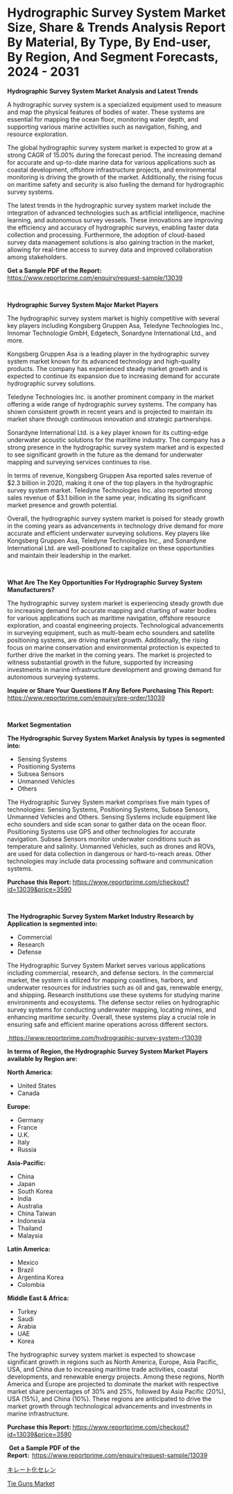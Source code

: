 <p><h1>Hydrographic Survey System Market Size, Share & Trends Analysis Report By Material, By Type, By End-user, By Region, And Segment Forecasts, 2024 - 2031</h1></p><p><strong>Hydrographic Survey System Market Analysis and Latest Trends</strong></p>
<p><p>A hydrographic survey system is a specialized equipment used to measure and map the physical features of bodies of water. These systems are essential for mapping the ocean floor, monitoring water depth, and supporting various marine activities such as navigation, fishing, and resource exploration.</p><p>The global hydrographic survey system market is expected to grow at a strong CAGR of 15.00% during the forecast period. The increasing demand for accurate and up-to-date marine data for various applications such as coastal development, offshore infrastructure projects, and environmental monitoring is driving the growth of the market. Additionally, the rising focus on maritime safety and security is also fueling the demand for hydrographic survey systems.</p><p>The latest trends in the hydrographic survey system market include the integration of advanced technologies such as artificial intelligence, machine learning, and autonomous survey vessels. These innovations are improving the efficiency and accuracy of hydrographic surveys, enabling faster data collection and processing. Furthermore, the adoption of cloud-based survey data management solutions is also gaining traction in the market, allowing for real-time access to survey data and improved collaboration among stakeholders.</p></p>
<p><strong>Get a Sample PDF of the Report:&nbsp;</strong> <a href="https://www.reportprime.com/enquiry/request-sample/13039">https://www.reportprime.com/enquiry/request-sample/13039</a></p>
<p>&nbsp;</p>
<p><strong>Hydrographic Survey System Major Market Players</strong></p>
<p><p>The hydrographic survey system market is highly competitive with several key players including Kongsberg Gruppen Asa, Teledyne Technologies Inc., Innomar Technologie GmbH, Edgetech, Sonardyne International Ltd., and more. </p><p>Kongsberg Gruppen Asa is a leading player in the hydrographic survey system market known for its advanced technology and high-quality products. The company has experienced steady market growth and is expected to continue its expansion due to increasing demand for accurate hydrographic survey solutions.</p><p>Teledyne Technologies Inc. is another prominent company in the market offering a wide range of hydrographic survey systems. The company has shown consistent growth in recent years and is projected to maintain its market share through continuous innovation and strategic partnerships.</p><p>Sonardyne International Ltd. is a key player known for its cutting-edge underwater acoustic solutions for the maritime industry. The company has a strong presence in the hydrographic survey system market and is expected to see significant growth in the future as the demand for underwater mapping and surveying services continues to rise.</p><p>In terms of revenue, Kongsberg Gruppen Asa reported sales revenue of $2.3 billion in 2020, making it one of the top players in the hydrographic survey system market. Teledyne Technologies Inc. also reported strong sales revenue of $3.1 billion in the same year, indicating its significant market presence and growth potential.</p><p>Overall, the hydrographic survey system market is poised for steady growth in the coming years as advancements in technology drive demand for more accurate and efficient underwater surveying solutions. Key players like Kongsberg Gruppen Asa, Teledyne Technologies Inc., and Sonardyne International Ltd. are well-positioned to capitalize on these opportunities and maintain their leadership in the market.</p></p>
<p>&nbsp;</p>
<p><strong>What Are The Key Opportunities For Hydrographic Survey System Manufacturers?</strong></p>
<p><p>The hydrographic survey system market is experiencing steady growth due to increasing demand for accurate mapping and charting of water bodies for various applications such as maritime navigation, offshore resource exploration, and coastal engineering projects. Technological advancements in surveying equipment, such as multi-beam echo sounders and satellite positioning systems, are driving market growth. Additionally, the rising focus on marine conservation and environmental protection is expected to further drive the market in the coming years. The market is projected to witness substantial growth in the future, supported by increasing investments in marine infrastructure development and growing demand for autonomous surveying systems.</p></p>
<p><strong>Inquire or Share Your Questions If Any Before Purchasing This Report:</strong> <a href="https://www.reportprime.com/enquiry/pre-order/13039">https://www.reportprime.com/enquiry/pre-order/13039</a></p>
<p>&nbsp;</p>
<p><strong>Market Segmentation</strong></p>
<p><strong>The Hydrographic Survey System Market Analysis by types is segmented into:</strong></p>
<p><ul><li>Sensing Systems</li><li>Positioning Systems</li><li>Subsea Sensors</li><li>Unmanned Vehicles</li><li>Others</li></ul></p>
<p><p>The Hydrographic Survey System market comprises five main types of technologies: Sensing Systems, Positioning Systems, Subsea Sensors, Unmanned Vehicles and Others. Sensing Systems include equipment like echo sounders and side scan sonar to gather data on the ocean floor. Positioning Systems use GPS and other technologies for accurate navigation. Subsea Sensors monitor underwater conditions such as temperature and salinity. Unmanned Vehicles, such as drones and ROVs, are used for data collection in dangerous or hard-to-reach areas. Other technologies may include data processing software and communication systems.</p></p>
<p><strong>Purchase this Report:&nbsp;</strong><a href="https://www.reportprime.com/checkout?id=13039&price=3590">https://www.reportprime.com/checkout?id=13039&price=3590</a></p>
<p>&nbsp;</p>
<p><strong>The Hydrographic Survey System Market Industry Research by Application is segmented into:</strong></p>
<p><ul><li>Commercial</li><li>Research</li><li>Defense</li></ul></p>
<p><p>The Hydrographic Survey System Market serves various applications including commercial, research, and defense sectors. In the commercial market, the system is utilized for mapping coastlines, harbors, and underwater resources for industries such as oil and gas, renewable energy, and shipping. Research institutions use these systems for studying marine environments and ecosystems. The defense sector relies on hydrographic survey systems for conducting underwater mapping, locating mines, and enhancing maritime security. Overall, these systems play a crucial role in ensuring safe and efficient marine operations across different sectors.</p></p>
<p><a href="https://www.reportprime.com/hydrographic-survey-system-r13039">&nbsp;https://www.reportprime.com/hydrographic-survey-system-r13039</a></p>
<p><strong>In terms of Region, the Hydrographic Survey System Market Players available by Region are:</strong></p>
<p>
    <p> <strong> North America: </strong>
        <ul>
            <li>United States</li>
            <li>Canada</li>
        </ul>
        </p> 
    <p> <strong> Europe: </strong>
        <ul>
            <li>Germany</li>
            <li>France</li>
            <li>U.K.</li>
            <li>Italy</li>
            <li>Russia</li>
        </ul>
        </p> 
    <p> <strong> Asia-Pacific: </strong>
        <ul>
            <li>China</li>
            <li>Japan</li>
            <li>South Korea</li>
            <li>India</li>
            <li>Australia</li>
            <li>China Taiwan</li>
            <li>Indonesia</li>
            <li>Thailand</li>
            <li>Malaysia</li>
        </ul>
        </p> 
    <p> <strong> Latin America: </strong>
        <ul>
            <li>Mexico</li>
            <li>Brazil</li>
            <li>Argentina Korea</li>
            <li>Colombia</li>
        </ul>
        </p> 
    <p> <strong> Middle East & Africa: </strong>
        <ul>
            <li>Turkey</li>
            <li>Saudi</li>
            <li>Arabia</li>
            <li>UAE</li>
            <li>Korea</li>
        </ul>
    </p>
    </p>
<p><p>The hydrographic survey system market is expected to showcase significant growth in regions such as North America, Europe, Asia Pacific, USA, and China due to increasing maritime trade activities, coastal developments, and renewable energy projects. Among these regions, North America and Europe are projected to dominate the market with respective market share percentages of 30% and 25%, followed by Asia Pacific (20%), USA (15%), and China (10%). These regions are anticipated to drive the market growth through technological advancements and investments in marine infrastructure.</p></p>
<p><strong>Purchase this Report: </strong><a href="https://www.reportprime.com/checkout?id=13039&price=3590">https://www.reportprime.com/checkout?id=13039&price=3590</a></p>
<p>&nbsp;<strong>Get a Sample PDF of the Report:&nbsp;&nbsp;</strong><a href="https://www.reportprime.com/enquiry/request-sample/13039">https://www.reportprime.com/enquiry/request-sample/13039</a></p>
<p><strong></strong></p>
<p><p><a href="https://medium.com/@mt14785/%E3%82%AD%E3%83%AC%E3%83%BC%E3%83%88%E3%82%BB%E3%83%AC%E3%83%B3%E5%B8%82%E5%A0%B4%E3%81%AF-%E5%B8%82%E5%A0%B4%E3%82%B7%E3%82%A7%E3%82%A2-%E3%82%B5%E3%82%A4%E3%82%BA-%E3%81%8A%E3%82%88%E3%81%B32031%E5%B9%B4%E3%81%BE%E3%81%A7%E3%81%AE%E4%BA%88%E6%B8%AC%E3%81%AB%E7%84%A6%E7%82%B9%E3%82%92%E5%BD%93%E3%81%A6%E3%81%A6%E3%81%84%E3%81%BE%E3%81%99-d58ccc944387">キレート化セレン</a></p><p><a href="https://github.com/WillieWoodard/Market-Research-Report-List-4/blob/main/tie-guns-market.md">Tie Guns Market</a></p></p>